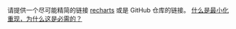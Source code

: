 请提供一个尽可能精简的链接 <a href="https://codesandbox.io/s/recharts-issue-template-k2xqp" target="_blank">recharts</a> 或是 GitHub 仓库的链接。
[什么是最小化重现，为什么这是必需的？](#repro-modal)
